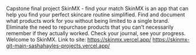 
Capstone final project
SkinMX - find your match
SkinMX is an app that can help you find your perfect skincare routine simplified. Find and document what products work for you
without being limited to a single brand. Eliminate the need to repurchase products that you can't necessarily remember if they actually worked.
Check your journal, see your progress. Welcome to SkinMX.
Link to site: https://skinmx.vercel.app/ https://skinmx-git-main-sashahayles-projects.vercel.app/
